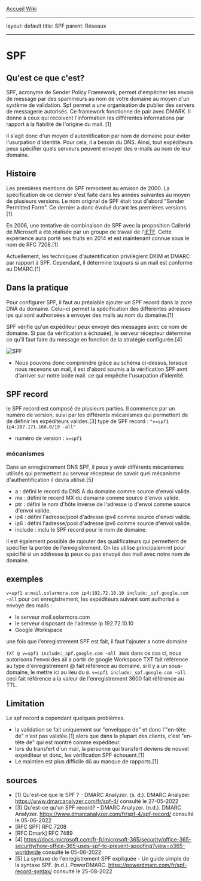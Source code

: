 [Accueil Wiki](https://epheclln.github.io/Wiki-TI/)

---

layout: default
title: SPF
parent: Réseaux

---

# SPF

## Qu'est ce que c'est?

SPF, acronyme de Sender Policy Framework, permet d'empêcher les envois de message par des spammeurs au nom de votre domaine au moyen d'un système de validation. Spf permet a une organisation de publier des servers de messagerie autorisés. Ce framework fonctionne de pair avec DMARK. Il donne à ceux qui recoivent l'information les différentes informations par rapport à la fiabilité de l'origine du mail. [1]

Il s'agit donc d'un moyen d'autentification par nom de domaine pour éviter l'usurpation d'identité. Pour cela, il a besoin du DNS. Ainsi, tout expéditeurs peux spécifier quels serveurs peuvent envoyer des e-mails au nom de leur domaine.

## Histoire

Les premières mentions de SPF remontent au environ de 2000. La spécification de ce dernier s'est faite dans les années suivantes au moyen de plusieurs versions. Le nom original de SPF était tout d'abord "Sender Permitted Form". Ce dernier a donc évolué durant les premières versions. [1]

En 2006, une tentative de combinaison de SPF avec la proposition CallerId de Microsoft a été réalisée par un groupe de travail de l'[IETF](https://www.ietf.org/). Cette expérience aura porté ses fruits en 2014 et est maintenant connue sous le nom de RFC 7208.[1]

Actuellement, les techniques d'autentification privilègient DKIM et DMARC par rapport à SPF. Cependant, il détermine toujours si un mail est conforme au DMARC.[1]

## Dans la pratique

Pour configurer SPF, il faut au préalable ajouter un SPF record dans la zone DNA du domaine. Celui-ci permet la spécification des différentes adresses ips qui sont authorisées à envoyer des mails au nom du domaine.[1]

SPF vérifie qu'un expéditeur peux envoyé des messages avec ce nom de domaine. Si pas (la vérification a échouée), le serveur récepteur détermine ce qu'il faut faire du message en fonction de la stratégie configurée.[4]

![SPF](./\Schema_SPF.jpg)

* Nous pouvons donc comprendre grâce au schéma ci-dessus, lorsque nous recevons un mail, il est d'abord soumis a la vérification SPF avnt d'arriver sur notre boite mail. ce qui empêche l'usurpation d'identité.

## SPF record

le SPF record est composé de plusieurs parties. Il commence par un numéro de version, suivi par les différents mécanismes qui permettent de de définir les expéditeurs valides.[3]
type de SPF record : `"v=spf1 ip4:207.171.160.0/19 -all"`

* numéro de version : `v=spf1`

### mécanismes

Dans un enregistrement DNS SPF, il peux y avoir différents mécanismes utilisés qui permettent au serveur récepteur de savoir quel mécanisme d'authentification il devra utilisé.[5]

* a : défini le record du DNS A du domaine comme source d'envoi valide.
* mx : défini le record MX du domaine comme source d'envoi valide.
* ptr : défini le nom d'hôte inverse de l'adresse ip d'envoi comme source d'envoi valide.
* ip4 : défini l'adresse/pool d'adresse ipv4 comme source d'envoi valide.
* ip6 :  défini l'adresse/pool d'adresse ipv6 comme source d'envoi valide.
* include : inclu le SPF record pour le nom de domaine.

il est également possible de rajouter des qualificateurs qui permettent de spécifier la portée de l'enregistrement. On les utilise principalemrnt pour spécifié si un addresse ip peux ou pas envoyé des mail avec notre nom de domaine.

## exemples

`v=spf1 a:mail.solarmora.com ip4:192.72.10.10 include:_spf.google.com ~all` pour cet enregistrement, les expéditeurs suivant sont authorisé a envoyé des mails :

* le serveur mail.solarmora.com
* le serveur disposant de l'adresse ip 192.72.10.10
* Google Workspace
  
une fois que l'enregistrement SPF est fait, il faut l'ajouter a notre domaine

`TXT @ v=spf1 include:_spf.google.com ~all 3600` dans ce cas ci, nous autorisons l'envoi des ail a partir de google Workspace
TXT fait référence au  type d'enregistrement
@ fait référence au domaine. si il y a un sous-domaine, le mettre ici au lieu du `@`.
`v=spf1 include:_spf.google.com ~all` ceci fait référence a la valeur de l'enregistrement
3600 fait référence au TTL.

## Limitation

Le spf record a cependant quelques problèmes.

* la validation se fait uniquement sur "enveloppe de" et donc l'"en-tête de" n'est pas validée.[1] alors que dans la plupart des clients, c'est "en-tête de" qui est montré comme expéditeur.
* lors du transfert d'un mail, la personne qui transfert deviens de nouvel expéditeur et donc, les vérification SPF échouent.[1]
* Le maintien est plus difficile dû au manque de rapports.[1]

## sources

* [1] Qu'est-ce que le SPF ? - DMARC Analyzer. (s. d.). DMARC Analyzer. <https://www.dmarcanalyzer.com/fr/spf-4/> consulté le 27-05-2022
* [3] Qu'est-ce qu'un SPF record? - DMARC Analyzer. (n.d.). DMARC Analyzer. <https://www.dmarcanalyzer.com/fr/spf-4/spf-record/> consulté le 05-06-2022
* [RFC SPF] RFC 7208
* [RFC Dmark] RFC 7489
* [4] <https://docs.microsoft.com/fr-fr/microsoft-365/security/office-365-security/how-office-365-uses-spf-to-prevent-spoofing?view=o365-worldwide> consulté le 05-06-2022
* [5] La syntaxe de l'enregistrement SPF expliquée - Un guide simple de la syntaxe SPF. (n.d.). PowerDMARC. <https://powerdmarc.com/fr/spf-record-syntax/> consulté le 25-08-2022
